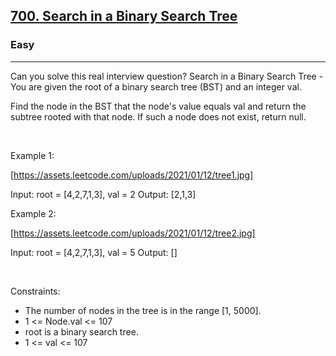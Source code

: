 <h2><a href="https://leetcode.com/problems/search-in-a-binary-search-tree/">700. Search in a Binary Search Tree</a></h2><h3>Easy</h3><hr>Can you solve this real interview question? Search in a Binary Search Tree - You are given the root of a binary search tree (BST) and an integer val.

Find the node in the BST that the node's value equals val and return the subtree rooted with that node. If such a node does not exist, return null.

 

Example 1:

[https://assets.leetcode.com/uploads/2021/01/12/tree1.jpg]


Input: root = [4,2,7,1,3], val = 2
Output: [2,1,3]


Example 2:

[https://assets.leetcode.com/uploads/2021/01/12/tree2.jpg]


Input: root = [4,2,7,1,3], val = 5
Output: []


 

Constraints:

 * The number of nodes in the tree is in the range [1, 5000].
 * 1 <= Node.val <= 107
 * root is a binary search tree.
 * 1 <= val <= 107